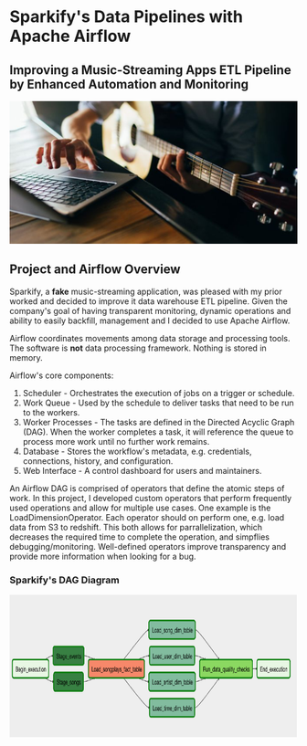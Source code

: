 # Sparkify's Data Pipelines with Apache Airflow
## Improving a Music-Streaming Apps ETL Pipeline by Enhanced Automation and Monitoring

<img src="https://github.com/Morgan-Sell/airflow-pipeline-music-app/blob/main/img/guitar_laptop.jpg" width="800" height="250">


## Project and Airflow Overview
Sparkify, a **fake** music-streaming application, was pleased with my prior worked and decided to improve it data warehouse ETL pipeline. Given the company's goal of having transparent monitoring, dynamic operations and ability to easily backfill, management and I decided to use Apache Airflow.

Airflow coordinates movements among data storage and processing tools. The software is **not** data processing framework. Nothing is stored in memory.

Airflow's core components:
1) Scheduler - Orchestrates the execution of jobs on a trigger or schedule.
2) Work Queue - Used by the schedule to deliver tasks that need to be run to the workers.
3) Worker Processes - The tasks are defined in the Directed Acyclic Graph (DAG). When the worker completes a task, it will reference the queue to process more work until no further work remains.
4) Database - Stores the workflow's metadata, e.g. credentials, connections, history, and configuration.
5) Web Interface - A control dashboard for users and maintainers.

An Airflow DAG is comprised of operators that define the atomic steps of work. In this project, I developed custom operators that perform frequently used operations and allow for multiple use cases. One example is the LoadDimensionOperator. Each operator should on perform one, e.g. load data from S3 to redshift. This both allows for parrallelization, which decreases the required time to complete the operation, and simpflies debugging/monitoring. Well-defined operators improve transparency and provide more information when looking for a bug.

### Sparkify's DAG Diagram
<img src="https://github.com/Morgan-Sell/airflow-pipeline-music-app/blob/main/img/airflow_operators_diagram.png" width="800" height="250">
